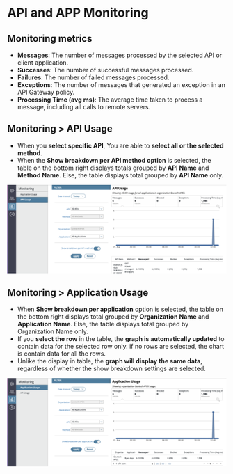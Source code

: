 # API and APP Monitoring

## Monitoring metrics

- **Messages**: The number of messages processed by the selected API or client application.
- **Successes**: The number of successful messages processed.
- **Failures**: The number of failed messages processed.
- **Exceptions**: The number of messages that generated an exception in an API Gateway policy.
- **Processing Time (avg ms)**: The average time taken to process a message, including all calls to remote servers.

## Monitoring > API Usage

- When you **select specific API**, You are able to **select all or the selected method**.
- When the **Show breakdown per API method option** is selected, the table on the bottom right displays totals grouped by **API Name** and **Method Name**. Else, the table displays total grouped by **API Name** only.

![monitor_api](./image/api-and-app-monitoring/api.jpg)

## Monitoring > Application Usage

- When **Show breakdown per application** option is selected, the table on the bottom right displays total grouped by **Organization Name** and **Application Name**. Else, the table displays total grouped by Organization Name only.
- If you **select the row** in the table, the **graph is automatically updated** to contain data for the selected row only. if no rows are selected, the chart is contain data for all the rows.
- Unlike the display in table, the **graph will display the same data**, regardless of whether the show breakdown settings are selected.

![monitor_app](./image/api-and-app-monitoring/app.jpg)
